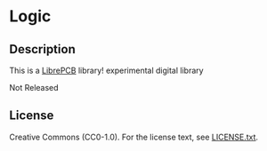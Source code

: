 # Logic

## Description

This is a [LibrePCB](https://librepcb.org) library!
experimental digital library

Not Released

## License

Creative Commons (CC0-1.0). For the license text, see [LICENSE.txt](LICENSE.txt).
